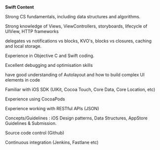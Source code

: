 **Swift Content**

Strong CS fundamentals, including data structures and algorithms.

Strong knowledge of Views, ViewControllers, storyboards, lifecycle of UIView, HTTP frameworks

delegates vs notifications vs blocks, KVO's, blocks vs closures, caching and local storage.

Experience in Objective C and Swift coding.

Excellent debugging and optimisation skills

have good understanding of Autolayout and how to build complex UI elements in code

Familiar with iOS SDK (UIKit, Cocoa Touch, Core Data, Core Location, etc)

Experience using CocoaPods

Experience working with RESTful APIs (JSON)

Concepts/Guidelines : iOS Design patterns, Data Structures, AppStore Guidelines & Submission.

Source code control (Github)

Continuous integration (Jenkins, Fastlane etc)
